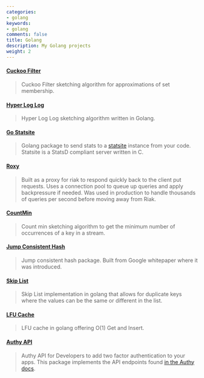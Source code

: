 ```yaml
---
categories:
- golang
keywords:
- golang
comments: false
title: Golang
description: My Golang projects
weight: 2
---
```


#### [Cuckoo Filter][cuckoo]

> Cuckoo Filter sketching algorithm for approximations of set membership.

#### [Hyper Log Log][hll]

> Hyper Log Log sketching algorithm written in Golang.

#### [Go Statsite][gostat]

> Golang package to send stats to a [statsite][statsite] instance from your code.
> Statsite is a StatsD compliant server written in C.

#### [Roxy][roxy]

> Built as a proxy for riak to respond quickly back to the client put requests.
> Uses a connection pool to queue up queries and apply backpressure if needed.
> Was used in production to handle thousands of queries per second before
> moving away from Riak.

#### [CountMin][countmin]

> Count min sketching algorithm to get the minimum number of occurrences of a
> key in a stream.

#### [Jump Consistent Hash][jumpconshash]

> Jump consistent hash package. Built from Google whitepaper where it was introduced.

#### [Skip List][skiplist]

> Skip List implementation in golang that allows for duplicate keys where the
> values can be the same or different in the list.

#### [LFU Cache][lfu]

> LFU cache in golang offering O(1) Get and Insert.

#### [Authy API][auth]

> Authy API for Developers to add two factor authentication to your apps.
> This package implements the API endpoints found [in the Authy docs][authydocs].

[cuckoo]: https://github.com/mtchavez/cuckoo
[hll]: https://github.com/mtchavez/go-hll
[gostat]: https://github.com/mtchavez/go-statsite
[statsite]: https://github.com/armon/statsite
[roxy]: https://github.com/mtchavez/roxy
[countmin]: https://github.com/mtchavez/countmin
[jumpconshash]: https://github.com/mtchavez/jumpconshash
[skiplist]: https://github.com/mtchavez/skiplist
[lfu]: https://github.com/mtchavez/lfu
[auth]: https://github.com/mtchavez/authy-go
[authydocs]: https://docs.authy.com/

